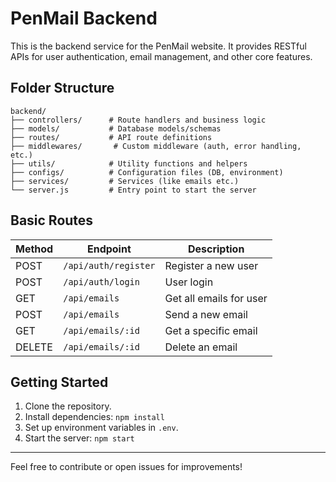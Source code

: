 # PenMail Backend

This is the backend service for the PenMail website. It provides RESTful APIs for user authentication, email management, and other core features.

## Folder Structure

```
backend/
├── controllers/      # Route handlers and business logic
├── models/           # Database models/schemas
├── routes/           # API route definitions
├── middlewares/       # Custom middleware (auth, error handling, etc.)
├── utils/            # Utility functions and helpers
├── configs/          # Configuration files (DB, environment)
├── services/         # Services (like emails etc.)
└── server.js         # Entry point to start the server
```

## Basic Routes

| Method | Endpoint           | Description                  |
|--------|--------------------|------------------------------|
| POST   | `/api/auth/register` | Register a new user         |
| POST   | `/api/auth/login`    | User login                  |
| GET    | `/api/emails`        | Get all emails for user     |
| POST   | `/api/emails`        | Send a new email            |
| GET    | `/api/emails/:id`    | Get a specific email        |
| DELETE | `/api/emails/:id`    | Delete an email             |

## Getting Started

1. Clone the repository.
2. Install dependencies: `npm install`
3. Set up environment variables in `.env`.
4. Start the server: `npm start`

---

Feel free to contribute or open issues for improvements!